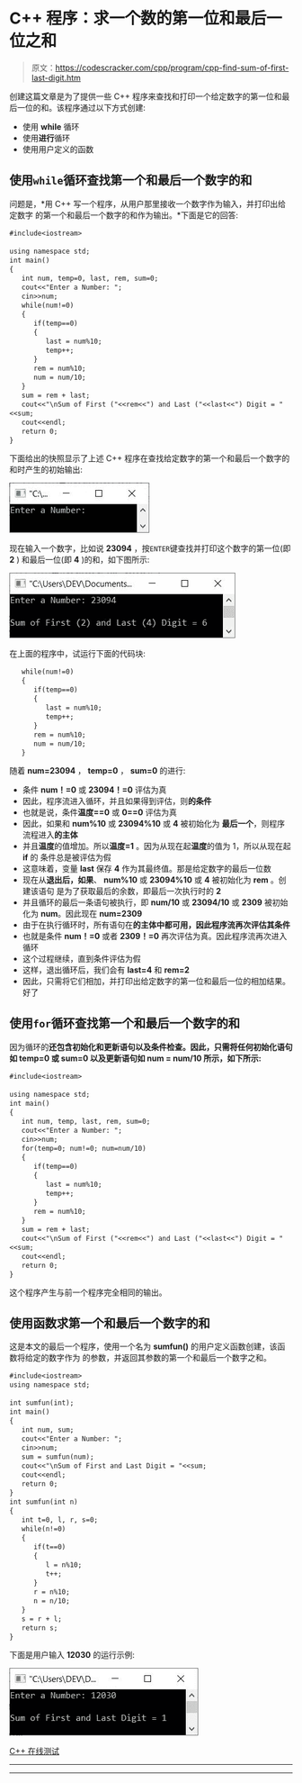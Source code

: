 # C++ 程序：求一个数的第一位和最后一位之和

> 原文：<https://codescracker.com/cpp/program/cpp-find-sum-of-first-last-digit.htm>

创建这篇文章是为了提供一些 C++ 程序来查找和打印一个给定数字的第一位和最后一位的和。该程序通过以下方式创建:

*   使用 **while** 循环
*   使用**进行**循环
*   使用用户定义的函数

## 使用`while`循环查找第一个和最后一个数字的和

问题是，*用 C++ 写一个程序，从用户那里接收一个数字作为输入，并打印出给定数字 的第一个和最后一个数字的和作为输出。*下面是它的回答:

```
#include<iostream>

using namespace std;
int main()
{
   int num, temp=0, last, rem, sum=0;
   cout<<"Enter a Number: ";
   cin>>num;
   while(num!=0)
   {
      if(temp==0)
      {
         last = num%10;
         temp++;
      }
      rem = num%10;
      num = num/10;
   }
   sum = rem + last;
   cout<<"\nSum of First ("<<rem<<") and Last ("<<last<<") Digit = "<<sum;
   cout<<endl;
   return 0;
}
```

下面给出的快照显示了上述 C++ 程序在查找给定数字的第一个和最后一个数字的和时产生的初始输出:

![c++ find sum of first and last digit of number](img/be217ba51374e6c28950d21bed8d91d7.png)

现在输入一个数字，比如说 **23094** ，按`ENTER`键查找并打印这个数字的第一位(即 **2** ) 和最后一位(即 **4** )的和，如下图所示:

![find sum of first and last digit c++](img/028dcca3e55e969efe1a30270e889f68.png)

在上面的程序中，试运行下面的代码块:

```
   while(num!=0)
   {
      if(temp==0)
      {
         last = num%10;
         temp++;
      }
      rem = num%10;
      num = num/10;
   }
```

随着 **num=23094** ， **temp=0** ， **sum=0** 的进行:

*   条件 **num！=0** 或 **23094！=0** 评估为真
*   因此，程序流进入循环，并且如果得到评估，则**的条件**
*   也就是说，条件**温度==0** 或 **0==0** 评估为真
*   因此，如果和 **num%10** 或 **23094%10** 或 **4** 被初始化为 **最后一个**，则程序流程进入**的主体**
*   并且**温度**的值增加。所以**温度=1** 。因为从现在起**温度**的值为 1，所以从现在起 **if** 的 条件总是被评估为假
*   这意味着，变量 **last** 保存 **4** 作为其最终值。那是给定数字的最后一位数
*   现在从**退出后，如果**、 **num%10** 或 **23094%10** 或 **4** 被初始化为 **rem** 。创建该语句 是为了获取最后的余数，即最后一次执行时的 **2**
*   并且循环的最后一条语句被执行，即 **num/10** 或 **23094/10** 或 **2309** 被初始化为 **num**。因此现在 **num=2309**
*   由于在执行循环时，所有语句在**的主体中都可用，因此程序流再次评估其条件**
*   也就是条件 **num！=0** 或者 **2309！=0** 再次评估为真。因此程序流再次进入 循环
*   这个过程继续，直到条件评估为假
*   这样，退出循环后，我们会有 **last=4** 和 **rem=2**
*   因此，只需将它们相加，并打印出给定数字的第一位和最后一位的相加结果。好了

## 使用`for`循环查找第一个和最后一个数字的和

因为循环的**还包含初始化和更新语句以及条件检查。因此，只需将任何初始化语句 如 **temp=0** 或 **sum=0** 以及更新语句如 **num = num/10** 所示，如下所示:**

```
#include<iostream>

using namespace std;
int main()
{
   int num, temp, last, rem, sum=0;
   cout<<"Enter a Number: ";
   cin>>num;
   for(temp=0; num!=0; num=num/10)
   {
      if(temp==0)
      {
         last = num%10;
         temp++;
      }
      rem = num%10;
   }
   sum = rem + last;
   cout<<"\nSum of First ("<<rem<<") and Last ("<<last<<") Digit = "<<sum;
   cout<<endl;
   return 0;
}
```

这个程序产生与前一个程序完全相同的输出。

## 使用函数求第一个和最后一个数字的和

这是本文的最后一个程序，使用一个名为 **sumfun()** 的用户定义函数创建，该函数将给定的数字作为 的参数，并返回其参数的第一个和最后一个数字之和。

```
#include<iostream>
using namespace std;

int sumfun(int);
int main()
{
   int num, sum;
   cout<<"Enter a Number: ";
   cin>>num;
   sum = sumfun(num);
   cout<<"\nSum of First and Last Digit = "<<sum;
   cout<<endl;
   return 0;
}
int sumfun(int n)
{
   int t=0, l, r, s=0;
   while(n!=0)
   {
      if(t==0)
      {
         l = n%10;
         t++;
      }
      r = n%10;
      n = n/10;
   }
   s = r + l;
   return s;
}
```

下面是用户输入 **12030** 的运行示例:

![find sum of first last digit using function c++](img/a1f393031275dba8f7b694f9c67a9027.png)

[C++ 在线测试](/exam/showtest.php?subid=3)

* * *

* * *
